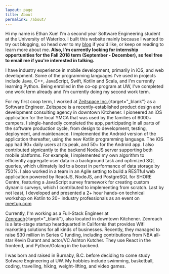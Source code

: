 ```yaml
---
layout: page
title: About
permalink: /about/
---
```


Hi my name is Ethan Xue! I'm a second year Software Engineering student at the University of Waterloo. I built this website mainly because I wanted to try out blogging, so head over to my [blog](/index) if you'd like, or keep on reading to learn more about me. <strong>Also, I'm currently looking for internship opportunities for the Fall 2018 term (September - December), so feel free to email me if you're interested in talking.</strong>

I have industry experience in mobile development, primarily in iOS, and web development. Some of the programming languages I've used in projects include Java, C++, JavaScript, Swift, Kotlin and Scala, and I'm currently learning Python. Being enrolled in the co-op program at UW, I've completed one work term already and I'm currently doing my second work term.

For my first coop term, I worked at [Zeitspace Inc.](http://zeitspace.com){:target="_blank"} as a Software Engineer. Zeitspace is a recently-established product design and development consulting agency in downtown Kitchener. I pioneered an iOS application for the local YMCA that was used by the families of 6000+ campers. I single-handedly completed the app, participating in all parts of the software production cycle, from design to development, testing, deployment, and maintenance. I implemented the Android version of the application thereafter, using the new Kotlin programming language. The iOS app had 90+ daily users at its peak, and 50+ for the Android app. I also contributed signicantly to the backend NodeJS server supporting both mobile platforms. For example, I implemented my own algorithm to efficiently aggregate user data in a background task and optimized SQL queries, which ultimately led to a boost in performance of data storage by 750%. I also worked in a team in an Agile setting to build a RESTful web application powered by ReactJS, NodeJS, and PostgreSQL for SHORE Centre, featuring a JavaScript survey framework for creating custom dynamic surveys, which I contributed to implementing from scratch. Last by not least, I developed and presented a 2+ hour hands-on technical workshop on Kotlin to 20+ industry professionals as an event on [meetup.com](https://www.meetup.com/Zeitspace/events/242825767/)

Currently, I'm working as a Full-Stack Engineer at [Zenreach](http://zenreach.com){:target="_blank"}, also located in downtown Kitchener. Zenreach is a late-stage startup heardquarted in California that provides Wifi marketing solutions for all kinds of businesses. Recently, they managed to raise $30 million in Series C funding, including contributions from NBA all-star Kevin Durant and actor/VC Ashton Kutcher. They use React in the frontend, and Python/Golang in the backend.

I was born and raised in Burnaby, B.C. before deciding to come study Sofware Engineering at UW. My hobbies include swimming, basketball, coding, travelling, hiking, weight-lifting, and video games.